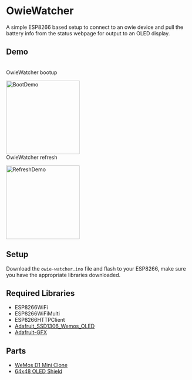 # OwieWatcher
A simple ESP8266 based setup to connect to an owie device and pull the battery info from the status webpage for output to an OLED display.

## Demo
<br>OwieWatcher bootup</p>
<p><img src="https://media.giphy.com/media/gqRG66TQgb4DqRATDP/giphy-downsized-large.gif" alt="BootDemo" width="200px">
<br>OwieWatcher refresh</p>
<p><img src="https://github.com/TurdSnack/owiewatcher/blob/main/Refresh.gif" alt="RefreshDemo" width="200px">


## Setup
Download the `owie-watcher.ino` file and flash to your ESP8266, make sure you have the appropriate libraries downloaded.

## Required Libraries
* ESP8266WiFi
* ESP8266WiFiMulti
* ESP8266HTTPClient
* [Adafruit_SSD1306_Wemos_OLED](https://github.com/stblassitude/Adafruit_SSD1306_Wemos_OLED.git)
* [Adafruit-GFX](https://github.com/adafruit/Adafruit-GFX-Library)

## Parts
- [WeMos D1 Mini Clone](https://www.amazon.com/dp/B081PX9YFV/)
- [64x48 OLED Shield](https://www.amazon.com/gp/product/B01MZYYHHD/)
